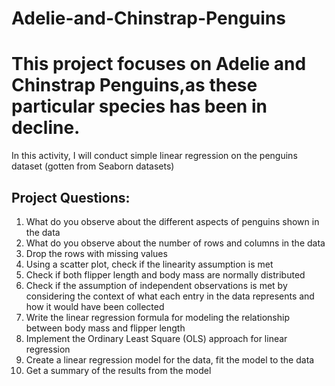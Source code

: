 # Adelie-and-Chinstrap-Penguins
# This project focuses on Adelie and Chinstrap Penguins,as these particular species has been in decline.
In this activity, I will conduct simple linear regression on the penguins dataset (gotten from Seaborn datasets)
## Project Questions:
1. What do you observe about the different aspects of penguins shown in the data
2. What do you observe about the number of rows and columns in the data
3. Drop the rows with missing values
4. Using a scatter plot, check if the linearity assumption is met
5. Check if both flipper length and body mass are normally distributed
6. Check if the assumption of independent observations is met by considering the context of what each entry in the data represents and how it would have been collected
7. Write the linear regression formula for modeling the relationship between body mass and flipper length 
8. Implement the Ordinary Least Square (OLS) approach for linear regression
9. Create a linear regression model for the data, fit the model to the data
10. Get a summary of the results from the model

